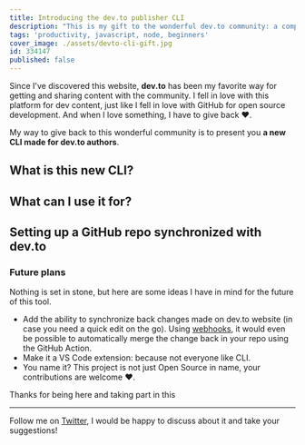 ```yaml
---
title: Introducing the dev.to publisher CLI
description: "This is my gift to the wonderful dev.to community: a complete CLI to create, update and sync your articles with a GitHub repository with a straightforward workflow."
tags: 'productivity, javascript, node, beginners'
cover_image: ./assets/devto-cli-gift.jpg
id: 334147
published: false
---
```


Since I've discovered this website, **dev.to** has been my favorite way for getting and sharing content with the community. I fell in love with this platform for dev content, just like I fell in love with GitHub for open source development. And when I love something, I have to give back ♥️.

My way to give back to this wonderful community is to present you **a new CLI made for dev.to authors**.

## What is this new CLI?

## What can I use it for?

## Setting up a GitHub repo synchronized with dev.to


### Future plans

Nothing is set in stone, but here are some ideas I have in mind for the future of this tool.

- Add the ability to synchronize back changes made on dev.to website (in case you need a quick edit on the go). Using [webhooks](https://docs.dev.to/api/#tag/webhooks), it would even be possible to automatically merge the change back in your repo using the GitHub Action.
- Make it a VS Code extension: because not everyone like CLI.
- You name it? This project is not just Open Source in name, your contributions are welcome ♥️.

Thanks for being here and taking part in this

---

Follow me on [Twitter](http://twitter.com/sinedied), I would be happy to discuss about it and take your suggestions!
